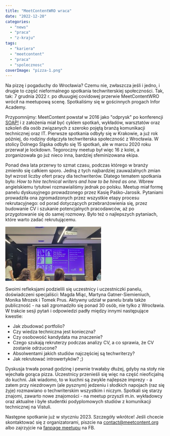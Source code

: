 ```yaml
---
title: "MeetContentWRO wraca"
date: "2022-12-20"
categories:
  - "news"
  - "praca"
  - "z-kraju"
tags:
  - "kariera"
  - "meetcontent"
  - "praca"
  - "spolecznosc"
coverImage: "pizza-1.png"
---
```


Na pizzę i pogaduchy do Wrocławia? Czemu nie, zwłaszcza jeśli i jedno, i drugie to część nieformalnego spotkania techwriterskiej społeczności. Tak, tak: 7 grudnia 2022 r. po dłuuugiej covidowej przerwie MeetContentWRO wrócił na meetupową scenę. Spotkaliśmy się w gościnnych progach Infor Academy.

Przypomnijmy: MeetContent powstał w 2016 jako "odprysk" po konferencji [SOAP!](https://soapconf.com/) i z założenia miał być cyklem spotkań, wykładów, warsztatów oraz szkoleń dla osób związanych z szeroko pojętą branżą komunikacji technicznej oraz IT. Pierwsze spotkania odbyły się w Krakowie, a już rok później, do rodziny dołączyła techwriterska społeczność z Wrocławia. W stolicy Dolnego Śląska odbyło się 15 spotkań, ale w marcu 2020 roku przerwał je lockdown. Tegoroczny meetup był więc 16 z kolei, a zorganizowała go już nieco inna, bardziej sfeminizowana ekipa.

Ponad dwa lata przerwy to szmat czasu, podczas którego w branży zmieniło się całkiem sporo. Jedną z tych najbardziej zauważalnych zmian był wzrost liczby ofert pracy dla techwriterów. Dlatego tematem spotkania było: _How to hire technical writers and how to be hired as one_. Wbrew angielskiemu tytułowi rozmawialiśmy jednak po polsku. Meetup miał formę panelu dyskusyjnego prowadzonego przez Kasię Paśko-Jarosik. Pytaniami prowadziła ona zgromadzonych przez wszystkie etapy procesu rekrutacyjnego: od porad dotyczących przebranżowienia się, przez budowanie CV i szukanie potencjalnych pracodawców, aż po przygotowanie się do samej rozmowy. Było też o najlepszych pytaniach, które warto zadać rekrutującemu.

[![](images/meet_content_wro-300x169.jpg)](http://techwriter.pl/wp-content/uploads/2022/12/meet_content_wro-scaled.jpg)

Swoimi refleksjami podzielili się uczestnicy i uczestniczki panelu, doświadczeni specjaliści: Magda Miąc, Martyna Gatner-Siemieniuch, Monika Mrozek i Tomek Prus. Aktywny udział w panelu brała także publiczność - na sali zgromadziło się ponad 30 osób, nie tylko z Wrocławia. W trakcie sesji pytań i odpowiedzi padły między innymi następujące kwestie:

- Jak zbudować portfolio?
- Czy wiedza techniczna jest konieczna?
- Czy osobowość kandydata ma znaczenie?
- Czego szukają rekruterzy podczas analizy CV, a co sprawia, że CV zostanie odrzucone?
- Absolwentami jakich studiów najczęściej są techwriterzy?
- Jak rekrutować introwertyków? ;)

Dyskusja trwała ponad godzinę i pewnie trwałaby dłużej, gdyby na stoły nie wjechała gorąca pizza. Uczestnicy przenieśli się więc na część nieoficjalną do kuchni. Jak wiadomo, to w kuchni są zwykle najlepsze imprezy - a zatem przy niezdrowym (ale pysznym) jedzeniu i słodkich napojach (raz się żyje) rozmawiano o techwriterskim wszystkim i niczym. Spotkali się starzy znajomi, zawarto nowe znajomości - na meetup przyszli m.in. wykładowcy oraz aktualne i byłe studentki podyplomowych studiów z komunikacji technicznej na Vistuli.

Następne spotkanie już w styczniu 2023. Szczegóły wkrótce! Jeśli chcecie skontaktować się z organizatorami, piszcie na [contact@meetcontent.org](mailto:contact@meetcontent.org) albo zajrzyjcie na [fanpage meetupu](https://www.facebook.com/meetcontentcommunity) na FB.

